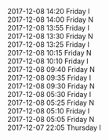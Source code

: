 2017-12-08 14:20 Friday  I  
2017-12-08 14:00 Friday  N  
2017-12-08 13:55 Friday  I  
2017-12-08 13:30 Friday  N  
2017-12-08 13:25 Friday  I  
2017-12-08 10:15 Friday  N  
2017-12-08 10:10 Friday  I  
2017-12-08 09:40 Friday  N  
2017-12-08 09:35 Friday  I  
2017-12-08 09:30 Friday  N  
2017-12-08 05:30 Friday  I  
2017-12-08 05:25 Friday  N  
2017-12-08 05:10 Friday  I  
2017-12-08 05:05 Friday  N  
2017-12-07 22:05 Thursday  I  
